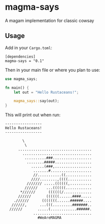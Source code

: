 # magma-says
A magam implementation for classic cowsay

## Usage
Add in your `Cargo.toml`:

```
[dependencies]
magma-says = "0.1"
```

Then in your main file or where you plan to use:

```rust
use magma_says;

fn main() {
    let out = "Hello Rustaceans!";

    magma_says::say(out);
}
```

This will print out when run:

```
-----------------
Hello Rustaceans!
-----------------

        \
         \
      ..................................
        ................................
         ..........###..................
          ........#####.................
            ......(###,.................
             .......#...................
             //...........((............
            ////........,((((...........
          /////// .....((((((,..........
         //////    ...((((((............
       *//////      ((((((/.............
      //////       ((((((......####.....
    .//////      (((((((......######....
   //////,      ...(((.........#######..
  //////       .....(............######.
             ...........................
               #WeAreMAGMA


```
